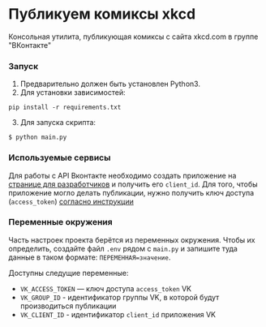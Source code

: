 # Публикуем комиксы xkcd

Консольная утилита, публикующая комиксы с сайта xkcd.com в группе "ВКонтакте"

### Запуск

1. Предварительно должен быть установлен Python3.
2. Для установки зависимостей:
```
pip install -r requirements.txt
```
3. Для запуска скрипта:
```
$ python main.py
```

### Используемые сервисы
Для работы с API Вконтакте необходимо создать приложение на [странице для разработчиков](https://vk.com/dev) и получить его `client_id`.
Для того, чтобы приложение могло делать публикации, нужно получить ключ доступа (`access_token`) [согласно инструкции](https://vk.com/dev/implicit_flow_user)

### Переменные окружения

Часть настроек проекта берётся из переменных окружения. Чтобы их определить, создайте файл `.env` рядом с `main.py` и запишите туда данные в таком формате: `ПЕРЕМЕННАЯ=значение`.

Доступны следущие переменные:
- `VK_ACCESS_TOKEN` — ключ доступа `access_token` VK 
- `VK_GROUP_ID` - идентификатор группы VK, в которой будут производиться публикации
- `VK_CLIENT_ID` - идентификатор `client_id` приложения VK 

